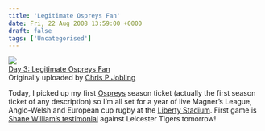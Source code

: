 ```yaml
---
title: 'Legitimate Ospreys Fan'
date: Fri, 22 Aug 2008 13:59:00 +0000
draft: false
tags: ['Uncategorised']
---
```


[![](http://farm4.static.flickr.com/3207/2787099188_d36dcc2e81_m.jpg)](http://www.flickr.com/photos/cpjobling/2787099188/ "photo sharing")  
[Day 3: Legitimate Ospreys Fan](http://www.flickr.com/photos/cpjobling/2787099188/)  
Originally uploaded by [Chris P Jobling](http://www.flickr.com/people/cpjobling/)

Today, I picked up my first [Ospreys](http://www.ospreysrugby.co.uk/) season ticket (actually the first season ticket of any description) so I’m all set for a year of live Magner’s League, Anglo-Welsh and European cup rugby at the [Liberty Stadium](http://www.liberty-stadium.com/). First game is [Shane William’s testimonial](http://www.ospreysrugby.com/ospreys_news_view.php?news_id=1012) against Leicester Tigers tomorrow!